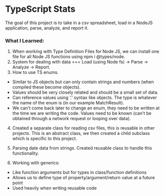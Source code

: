 # TypeScript Stats

The goal of this project is to take in a csv spreadsheet, load in a NodeJS application, parse, analyze, and report it.

### What I Learned:

1. When working with Type Definition Files for Node JS, we can install one file for all Node JS functions using npm i @types/node.
2. System for dealing with data === Load (using Node fs) -> Parse -> Analyze -> Report.
3. How to use TS enums.

- Similar to JS objects but can only contain strings and numbers (when compiled these become objects).
- Values should be very closely related and should be a small set of data.
- Can reference values using '.' syntax like objects. The type is whatever the name of the enum is (in our example MatchResult).
- We can't come back later to change an enum, they need to be written at the time we are writing the code. Values need to be known (can't be obtained through a network request or looping over data).

4. Created a separate class for reading csv files, this is reusable in other projects. This is an abstract class, we then created a child subclass which is specific to this project.

5. Parsing date data from strings. Created reusable class to handle this functionality.

6. Working with generics:

- Like function arguments but for types in class/function definitions
- Allows us to define type of property/argument/return value at a future point
- Used heavily when writing reusable code
